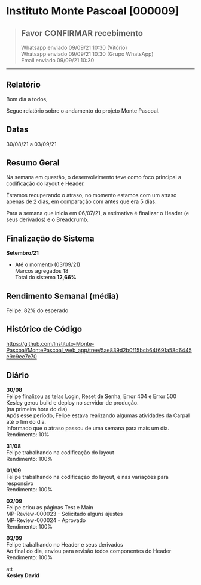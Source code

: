
# Instituto Monte Pascoal [000009]
> ## **Favor CONFIRMAR recebimento**  
> Whatsapp enviado 09/09/21 10:30 (Vitório)  
> Whatsapp enviado 09/09/21 10:30 (Grupo WhatsApp)  
> Email enviado 09/09/21 10:30

***

## **Relatório**

Bom dia a todos,  

Segue relatório sobre o andamento do projeto Monte Pascoal.  

## Datas
30/08/21 a 03/09/21  

## Resumo Geral

Na semana em questão, o desenvolvimento teve como foco principal a codificação do layout e Header.

Estamos recuperando o atraso, no momento estamos com um atraso apenas de 2 dias, em comparação com antes que era 5 dias.   

Para a semana que inicia em 06/07/21, a estimativa é finalizar o Header (e seus derivados) e o Breadcrumb.   

## Finalização do Sistema  
**Setembro/21**  
- Até o momento (03/09/21)  
  Marcos agregados 18  
  Total do sistema **12,66%**   

## Rendimento Semanal (média)
Felipe: 82% do esperado  

## Histórico de Código
https://github.com/Instituto-Monte-Pascoal/MontePascoal_web_app/tree/5ae839d2b0f15bcb64f691a58d6445e9c9ee7e70    

## Diário

**30/08**  
Felipe finalizou as telas Login, Reset de Senha, Error 404 e Error 500  
Kesley gerou build e deploy no servidor de produção.  
(na primeira hora do dia)  
Após esse período, Felipe estava realizando algumas atividades da Carpal até o fim do dia.  
Informado que o atraso passou de uma semana para mais um dia.  
Rendimento: 10%  
  
**31/08**  
Felipe trabalhando na codificação do layout  
Rendimento: 100%  
  
**01/09**  
Felipe trabalhando na codificação do layout, e nas variações para responsivo  
Rendimento: 100%  
  
**02/09**  
Felipe criou as páginas Test e Main  
MP-Review-000023 - Solicitado alguns ajustes  
MP-Review-000024 - Aprovado  
Rendimento: 100%  

**03/09**  
Felipe trabalhando no Header e seus derivados  
Ao final do dia, enviou para revisão todos componentes do Header  
Rendimento: 100%  

att  
**Kesley David**